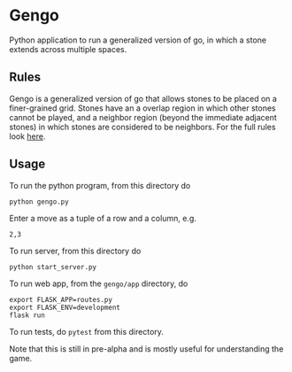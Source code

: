 # Gengo

Python application to run a generalized version of go, in which a stone extends across multiple spaces.

## Rules

Gengo is a generalized version of go that allows stones to be placed on a finer-grained grid. Stones have an a overlap region in which other stones cannot be played, and a neighbor region (beyond the immediate adjacent stones) in which stones are considered to be neighbors. For the full rules look [here](Rules.md).

## Usage

To run the python program, from this directory do

```
python gengo.py
```
Enter a move as a tuple of a row and a column, e.g.
```
2,3
```
To run server, from this directory do
```
python start_server.py
```

To run web app, from the `gengo/app` directory, do

```
export FLASK_APP=routes.py
export FLASK_ENV=development
flask run
```

To run tests, do `pytest` from this directory.

Note that this is still in pre-alpha and is mostly useful for understanding the game.